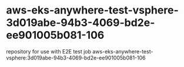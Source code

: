 # aws-eks-anywhere-test-vsphere-3d019abe-94b3-4069-bd2e-ee901005b081-106
repository for use with E2E test job aws-eks-anywhere-test-vsphere:3d019abe-94b3-4069-bd2e-ee901005b081-106
